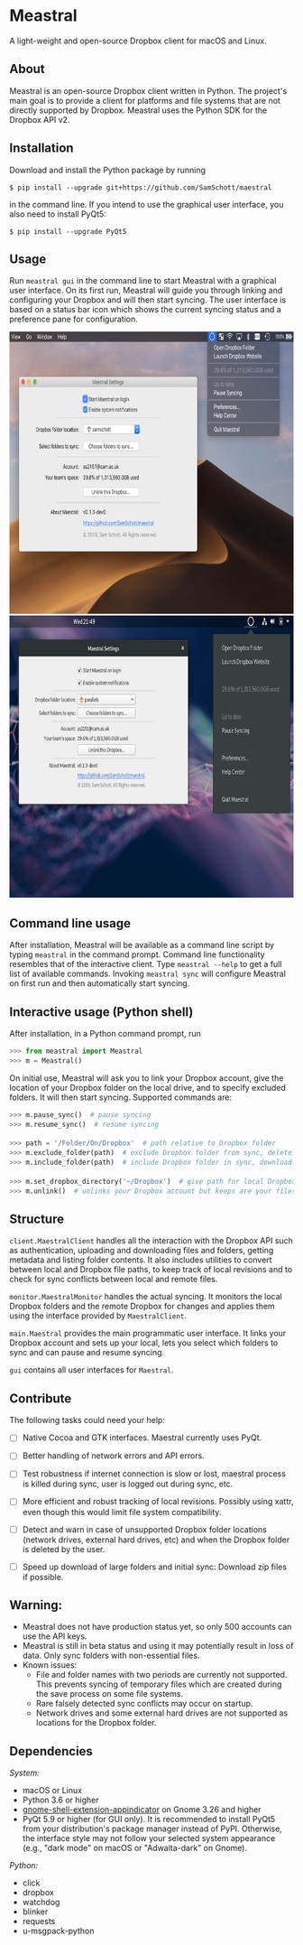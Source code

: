 # Meastral

A light-weight and open-source Dropbox client for macOS and Linux.

## About

Meastral is an open-source Dropbox client written in Python. The project's main goal is to
provide a client for platforms and file systems that are not directly supported by
Dropbox. Meastral uses the Python SDK for the Dropbox API v2.

## Installation

Download and install the Python package by running
```console
$ pip install --upgrade git+https://github.com/SamSchott/maestral
```
in the command line. If you intend to use the graphical user interface, you also need to
install PyQt5:
```console
$ pip install --upgrade PyQt5
```

## Usage

Run `meastral gui` in the command line to start Meastral with a graphical user interface.
On its first run, Meastral will guide you through linking and configuring your Dropbox and
will then start syncing. The user interface is based on a status bar icon which shows the
current syncing status and a preference pane for configuration.

<img src="/screenshots/macOS.png" height="500" />
<img src="/screenshots/Fedora.png" height="500" />

## Command line usage

After installation, Meastral will be available as a command line script by typing
`meastral` in the command prompt. Command line functionality resembles that of the
interactive client. Type `meastral --help` to get a full list of available commands.
Invoking `meastral sync` will configure Meastral on first run and then automatically start
syncing.

## Interactive usage (Python shell)

After installation, in a Python command prompt, run
```Python
>>> from meastral import Meastral
>>> m = Meastral()
```
On initial use, Meastral will ask you to link your Dropbox account, give the location of
your Dropbox folder on the local drive, and to specify excluded folders. It will then
start syncing. Supported commands are:

```Python
>>> m.pause_sync()  # pause syncing
>>> m.resume_sync()  # resume syncing

>>> path = '/Folder/On/Dropbox'  # path relative to Dropbox folder
>>> m.exclude_folder(path)  # exclude Dropbox folder from sync, delete locally
>>> m.include_folder(path)  # include Dropbox folder in sync, download its contents

>>> m.set_dropbox_directory('~/Dropbox')  # give path for local Dropbox folder
>>> m.unlink()  # unlinks your Dropbox account but keeps are your files
```

## Structure
`client.MaestralClient` handles all the interaction with the Dropbox API such as
authentication, uploading and downloading files and folders, getting metadata and listing
folder contents. It also includes utilities to convert between local and Dropbox file
paths, to keep track of local revisions and to check for sync conflicts between local and
remote files.

`monitor.MaestralMonitor` handles the actual syncing. It monitors the local Dropbox
folders and the remote Dropbox for changes and applies them using the interface provided
by `MaestralClient`.

`main.Maestral` provides the main programmatic user interface. It links your Dropbox
account and sets up your local, lets you select which folders to sync and can pause and
resume syncing.

`gui` contains all user interfaces for `Maestral`.

## Contribute

The following tasks could need your help:

- [ ] Native Cocoa and GTK interfaces. Maestral currently uses PyQt.
- [ ] Better handling of network errors and API errors.
- [ ] Test robustness if internet connection is slow or lost, maestral process is killed
      during sync, user is logged out during sync, etc.
- [ ] More efficient and robust tracking of local revisions. Possibly using xattr, even
      though this would limit file system compatibility.
- [ ] Detect and warn in case of unsupported Dropbox folder locations (network drives,
      external hard drives, etc) and when the Dropbox folder is deleted by the user.
- [ ] Speed up download of large folders and initial sync: Download zip files if possible.


## Warning:

- Meastral does not have production status yet, so only 500 accounts can use the API keys.
- Meastral is still in beta status and using it may potentially result in loss of data.
  Only sync folders with non-essential files.
- Known issues:
  - File and folder names with two periods are currently not supported. This prevents
    syncing of temporary files which are created during the save process on some file
    systems.
  - Rare falsely detected sync conflicts may occur on startup.
  - Network drives and some external hard drives are not supported as locations for the
    Dropbox folder.

## Dependencies

*System:*
- macOS or Linux
- Python 3.6 or higher
- [gnome-shell-extension-appindicator](https://github.com/ubuntu/gnome-shell-extension-appindicator)
  on Gnome 3.26 and higher
- PyQt 5.9 or higher (for GUI only). It is recommended to install PyQt5 from your
  distribution's package manager instead of PyPI. Otherwise, the interface style may not
  follow your selected system appearance (e.g., "dark mode" on macOS or "Adwaita-dark" on
  Gnome).

*Python:*
- click
- dropbox
- watchdog
- blinker
- requests
- u-msgpack-python

